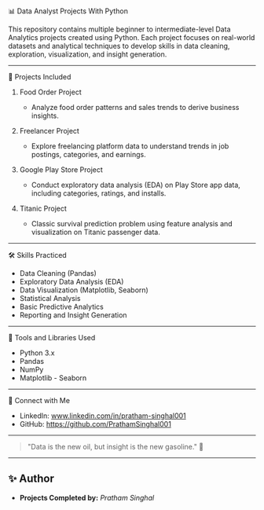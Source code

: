 📊 Data Analyst Projects With Python

This repository contains multiple beginner to intermediate-level Data Analytics projects created using Python. Each project focuses on real-world datasets and analytical techniques to develop skills in data cleaning, exploration, visualization, and insight generation.

---

📂 Projects Included

1. Food Order Project  
   - Analyze food order patterns and sales trends to derive business insights.

2. Freelancer Project  
   - Explore freelancing platform data to understand trends in job postings, categories, and earnings.

3. Google Play Store Project  
   - Conduct exploratory data analysis (EDA) on Play Store app data, including categories, ratings, and installs.

4. Titanic Project  
   - Classic survival prediction problem using feature analysis and visualization on Titanic passenger data.

---

🛠 Skills Practiced

- Data Cleaning (Pandas)
- Exploratory Data Analysis (EDA)
- Data Visualization (Matplotlib, Seaborn)
- Statistical Analysis
- Basic Predictive Analytics
- Reporting and Insight Generation

---

🧰 Tools and Libraries Used

- Python 3.x
- Pandas
- NumPy
- Matplotlib
- Seaborn


---

🤝 Connect with Me

- LinkedIn: www.linkedin.com/in/pratham-singhal001
- GitHub: https://github.com/PrathamSinghal001

---

> "Data is the new oil, but insight is the new gasoline." 🚀



---

## ✨ Author

- **Projects Completed by:** *Pratham Singhal*
